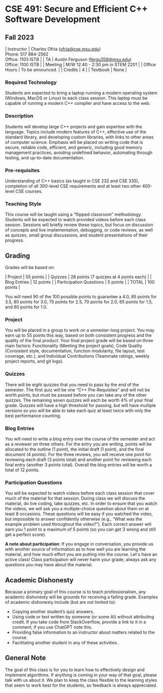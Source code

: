# CSE 491: Secure and Efficient C++ Software Development
## Fall 2023

| Instructor | Charles Ofria (ofria@cse.msu.edu)<br>Phone: 517 884-2562<br>Office: 1103 ISTB |
| TA         | Austin Ferguson (fergu358@msu.edu)<br>Office: 1100 ISTB |
| Meeting    | M/W 12:40 - 2:30 pm in STEM 2201 |
| Office Hours |  To be announced. |
| Credits    | 4 |
| Textbook   | None |

### Required Technology
Students are expected to bring a laptop running a modern operating system (Windows, MacOS or Linux) to each class session.  This laptop must be capable of running a modern C++ compiler and have access to the web.

### Description
Students will develop large C++ projects and gain expertise with the language. Topics include modern features of C++, effective use of the standard library, and developing custom libraries, with links to other areas of computer science. Emphasis will be placed on writing code that is secure, reliable code, efficient, and generic, including good memory management practices, avoiding undefined behavior, automating through testing, and up-to-date documentation. 

### Pre-requisites
Understanding of C++ basics (as taught in CSE 232 and CSE 335), completion of all 300-level CSE requirements and at least two other 400-level CSE courses.

### Teaching Style
This course will be taught using a “flipped classroom” methodology. Students will be expected to watch provided videos before each class session.  Sessions will briefly review these topics, but focus on discussion of concepts and live implementation, debugging, or code reviews, as well as quizzes, small group discussions, and student presentations of their progress. 

## Grading
Grades will be based on:

| Project | 55 points |
| Quizzes | 28 points (7 quizzes at 4 points each) |
| Blog Entries | 12 points |
| Participation Questions | 5 points |
| TOTAL | 100 points |

You will need 90 of the 100 possible points to guarantee a 4.0, 85 points for 3.5, 80 points for 3.0, 75 points for 2.5, 70 points for 2.0, 65 points for 1.5, and 60 points for 1.0.

### Project
You will be placed in a group to work on a semester-long project.  You may earn up to 55 points this way, based on both consistent progress and the quality of the final product.  Your final project grade will be based on three main factors: Functionality (Meeting the project goals), Code Quality (Consistent style, documentation, function modularity, file layout, test coverage, etc.), and Individual Contributions (Teammate ratings, weekly project reports, and git logs).

### Quizzes
There will be eight quizzes that you need to pass by the end of the semester.  The first quiz will be one “C++ Pre-Requisites” and will not be worth points, but must be passed before you can take any of the other quizzes. The remaining seven quizzes will each be worth 4% of your final grade.  Quizzes will have a high threshold for passing, but will have multiple versions so you will be able to take each quiz at least twice with only the best performance counting.

### Blog Entries
You will need to write a blog entry over the course of the semester and act as a reviewer on three others.  For the entry you are writing, points will be allocated to the outline (1 point), the initial draft (1 point), and the final document (4 points). For the three reviews, you will receive one point for reviewing each draft (3 points total) and another point for reviewing each final entry (another 3 points total).  Overall the blog entries will be worth a total of 12 points.

### Participation Questions
You will be expected to watch videos before each class session that cover much of the material for that session. During class we will discuss the material, do live coding, take quizzes, etc. In order to ensure that you watch the videos, we will ask you a multiple-choice question about them on at least 8 occasions. These questions will be easy if you watched the video, but impossible to answer confidently otherwise (e.g., “What was the example problem used throughout the video?”).  Each correct answer will earn you 1 point to a maximum of 5 points (so you can get 3 wrong and still get a perfect score).

**A note about participation**: If you engage in conversation, you provide us with another source of information as to how well you are learning the material, and how much effort you are putting into the course. Let's have an active class! Class participation will never harm your grade; always ask any questions you may have about the material.

## Academic Dishonesty
Because a primary goal of this course is to teach professionalism, any academic dishonesty will be grounds for receiving a failing grade. Examples of academic dishonesty include (but are not limited to):
+ Copying another student’s quiz answers.
+ Using code or text written by someone (or some AI) without attributing credit. If you take code from StackOverflow, provide a link to it in a comment; if you use ChatGPT note this.
+ Providing false information to an instructor about matters related to the course.
+ Facilitating another student in any of these activities.

## General Note
The goal of this class is for you to learn how to effectively design and implement algorithms. If anything is coming in your way of that goal, please talk with us about it. We plan to keep the class flexible to the learning styles that seem to work best for the students, so feedback is always appreciated.
